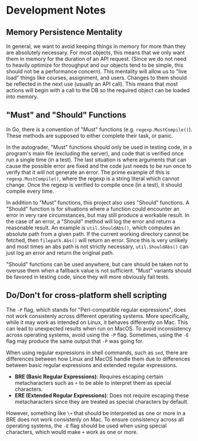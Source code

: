 # Development Notes

## Memory Persistence Mentality

In general, we want to avoid keeping things in memory for more than they are absolutely necessary.
For most objects, this means that we only want them in memory for the duration of an API request.
(Since we do not need to heavily optimize for throughput and our objects tend to be simple,
this should not be a performance concern).
This mentality will allow us to "live load" things like courses, assignment, and users.
Changes to them should be reflected in the next use (usually an API call).
This means that most actions will begin with a call to the DB so the required object can be loaded into memory.

## "Must" and "Should" Functions

In Go, there is a convention of "Must" functions (e.g. `regexp.MustCompile()`).
These methods are supposed to either complete their task, or panic.

In the autograder, "Must" functions should only be used in testing code,
in a program's main file (excluding the server),
and code that is verified once run a single time (in a test).
The last situation is where arguments that can cause the possible error are fixed
and the code just needs to be run once to verify that it will not generate an error.
The prime example of this is `regexp.MustCompile()`, where the regexp is a string literal which cannot change.
Once the regexp is verified to compile once (in a test), it should compile every time.

In addition to "Must" functions, this project also uses "Should" functions.
A "Should" function is for situations where a function could encounter an error in very rare circumstances,
but may still produce a workable result.
In the case of an error, a "Should" method will log the error and return a reasonable result.
An example is `util.ShouldAbs()`, which computes an absolute path from a given path.
If the current working directory cannot be fetched, then `filepath.Abs()` will  return an error.
Since this is very unlikely and most times an abs path is not strictly necessary,
`util.ShouldAbs()` can just log an error and return the original path.

"Should" functions can be used anywhere,
but care should be taken not to overuse them when a fallback value is not sufficient.
"Must" variants should be favored in testing code, since they will more obviously fail tests.

## Do/Don't for cross-platform shell scripting

The `-P` flag, which stands for "Perl-compatible regular expressions", does not work consistenly across different operating systems.
More specifically, while it may work as intended on Linux, it behaves differently on Mac. This can lead to unexpected results when run on MacOS. To avoid inconsistency across operating systems, avoid using the `-P` flag. Sometimes, using the `-E` flag may produce the same output that `-P` was going for. 

When using regular expressions in shell commands, such as `sed`, there are differences between how Linux and MacOS handle them due to differences between basic regular  expressions and extended regular expressions.

* **BRE (Basic Regular Expressions)**: Requires escaping certain metacharacters such as `+` to be able to interpret them as special characters. 
* **ERE (Extended Regular Expressions)**: Does not require escaping these metacharacters since they are treated as special characters by default.

However, something like `\+` that should be interpreted as one or more in a BRE does not work consistenly on Mac. To ensure consistency across all operating systems, the `-E` flag should be used when using special characters, which would make `+` work as one or more.